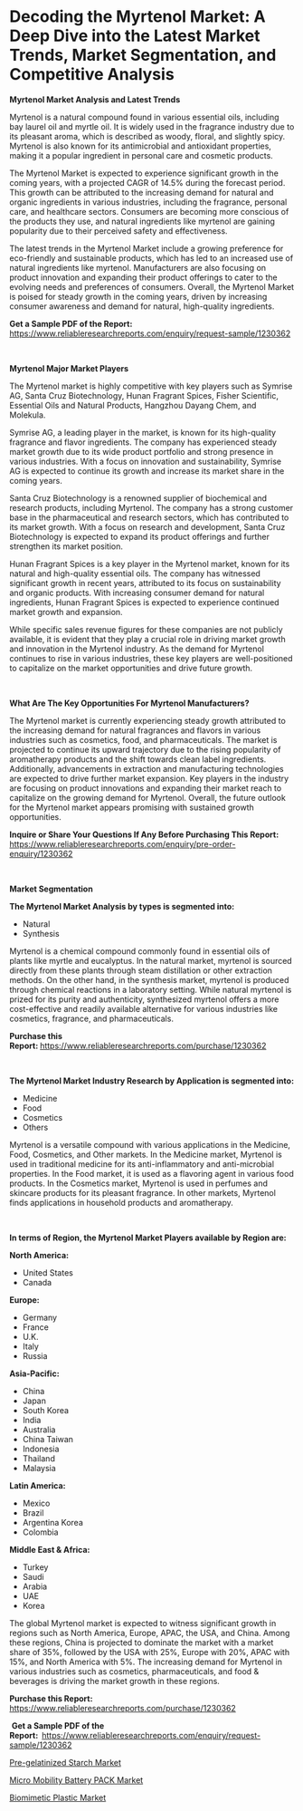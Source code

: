 <p><h1>Decoding the Myrtenol Market: A Deep Dive into the Latest Market Trends, Market Segmentation, and Competitive Analysis</h1></p><p><strong>Myrtenol Market Analysis and Latest Trends</strong></p>
<p><p>Myrtenol is a natural compound found in various essential oils, including bay laurel oil and myrtle oil. It is widely used in the fragrance industry due to its pleasant aroma, which is described as woody, floral, and slightly spicy. Myrtenol is also known for its antimicrobial and antioxidant properties, making it a popular ingredient in personal care and cosmetic products.</p><p>The Myrtenol Market is expected to experience significant growth in the coming years, with a projected CAGR of 14.5% during the forecast period. This growth can be attributed to the increasing demand for natural and organic ingredients in various industries, including the fragrance, personal care, and healthcare sectors. Consumers are becoming more conscious of the products they use, and natural ingredients like myrtenol are gaining popularity due to their perceived safety and effectiveness.</p><p>The latest trends in the Myrtenol Market include a growing preference for eco-friendly and sustainable products, which has led to an increased use of natural ingredients like myrtenol. Manufacturers are also focusing on product innovation and expanding their product offerings to cater to the evolving needs and preferences of consumers. Overall, the Myrtenol Market is poised for steady growth in the coming years, driven by increasing consumer awareness and demand for natural, high-quality ingredients.</p></p>
<p><strong>Get a Sample PDF of the Report:&nbsp;</strong> <a href="https://www.reliableresearchreports.com/enquiry/request-sample/1230362">https://www.reliableresearchreports.com/enquiry/request-sample/1230362</a></p>
<p>&nbsp;</p>
<p><strong>Myrtenol Major Market Players</strong></p>
<p><p>The Myrtenol market is highly competitive with key players such as Symrise AG, Santa Cruz Biotechnology, Hunan Fragrant Spices, Fisher Scientific, Essential Oils and Natural Products, Hangzhou Dayang Chem, and Molekula. </p><p>Symrise AG, a leading player in the market, is known for its high-quality fragrance and flavor ingredients. The company has experienced steady market growth due to its wide product portfolio and strong presence in various industries. With a focus on innovation and sustainability, Symrise AG is expected to continue its growth and increase its market share in the coming years.</p><p>Santa Cruz Biotechnology is a renowned supplier of biochemical and research products, including Myrtenol. The company has a strong customer base in the pharmaceutical and research sectors, which has contributed to its market growth. With a focus on research and development, Santa Cruz Biotechnology is expected to expand its product offerings and further strengthen its market position.</p><p>Hunan Fragrant Spices is a key player in the Myrtenol market, known for its natural and high-quality essential oils. The company has witnessed significant growth in recent years, attributed to its focus on sustainability and organic products. With increasing consumer demand for natural ingredients, Hunan Fragrant Spices is expected to experience continued market growth and expansion.</p><p>While specific sales revenue figures for these companies are not publicly available, it is evident that they play a crucial role in driving market growth and innovation in the Myrtenol industry. As the demand for Myrtenol continues to rise in various industries, these key players are well-positioned to capitalize on the market opportunities and drive future growth.</p></p>
<p>&nbsp;</p>
<p><strong>What Are The Key Opportunities For Myrtenol Manufacturers?</strong></p>
<p><p>The Myrtenol market is currently experiencing steady growth attributed to the increasing demand for natural fragrances and flavors in various industries such as cosmetics, food, and pharmaceuticals. The market is projected to continue its upward trajectory due to the rising popularity of aromatherapy products and the shift towards clean label ingredients. Additionally, advancements in extraction and manufacturing technologies are expected to drive further market expansion. Key players in the industry are focusing on product innovations and expanding their market reach to capitalize on the growing demand for Myrtenol. Overall, the future outlook for the Myrtenol market appears promising with sustained growth opportunities.</p></p>
<p><strong>Inquire or Share Your Questions If Any Before Purchasing This Report:</strong> <a href="https://www.reliableresearchreports.com/enquiry/pre-order-enquiry/1230362">https://www.reliableresearchreports.com/enquiry/pre-order-enquiry/1230362</a></p>
<p>&nbsp;</p>
<p><strong>Market Segmentation</strong></p>
<p><strong>The Myrtenol Market Analysis by types is segmented into:</strong></p>
<p><ul><li>Natural</li><li>Synthesis</li></ul></p>
<p><p>Myrtenol is a chemical compound commonly found in essential oils of plants like myrtle and eucalyptus. In the natural market, myrtenol is sourced directly from these plants through steam distillation or other extraction methods. On the other hand, in the synthesis market, myrtenol is produced through chemical reactions in a laboratory setting. While natural myrtenol is prized for its purity and authenticity, synthesized myrtenol offers a more cost-effective and readily available alternative for various industries like cosmetics, fragrance, and pharmaceuticals.</p></p>
<p><strong>Purchase this Report:&nbsp;</strong><a href="https://www.reliableresearchreports.com/purchase/1230362">https://www.reliableresearchreports.com/purchase/1230362</a></p>
<p>&nbsp;</p>
<p><strong>The Myrtenol Market Industry Research by Application is segmented into:</strong></p>
<p><ul><li>Medicine</li><li>Food</li><li>Cosmetics</li><li>Others</li></ul></p>
<p><p>Myrtenol is a versatile compound with various applications in the Medicine, Food, Cosmetics, and Other markets. In the Medicine market, Myrtenol is used in traditional medicine for its anti-inflammatory and anti-microbial properties. In the Food market, it is used as a flavoring agent in various food products. In the Cosmetics market, Myrtenol is used in perfumes and skincare products for its pleasant fragrance. In other markets, Myrtenol finds applications in household products and aromatherapy.</p></p>
<p>&nbsp;</p>
<p><strong>In terms of Region, the Myrtenol Market Players available by Region are:</strong></p>
<p>
    <p> <strong> North America: </strong>
        <ul>
            <li>United States</li>
            <li>Canada</li>
        </ul>
        </p> 
    <p> <strong> Europe: </strong>
        <ul>
            <li>Germany</li>
            <li>France</li>
            <li>U.K.</li>
            <li>Italy</li>
            <li>Russia</li>
        </ul>
        </p> 
    <p> <strong> Asia-Pacific: </strong>
        <ul>
            <li>China</li>
            <li>Japan</li>
            <li>South Korea</li>
            <li>India</li>
            <li>Australia</li>
            <li>China Taiwan</li>
            <li>Indonesia</li>
            <li>Thailand</li>
            <li>Malaysia</li>
        </ul>
        </p> 
    <p> <strong> Latin America: </strong>
        <ul>
            <li>Mexico</li>
            <li>Brazil</li>
            <li>Argentina Korea</li>
            <li>Colombia</li>
        </ul>
        </p> 
    <p> <strong> Middle East & Africa: </strong>
        <ul>
            <li>Turkey</li>
            <li>Saudi</li>
            <li>Arabia</li>
            <li>UAE</li>
            <li>Korea</li>
        </ul>
    </p>
    </p>
<p><p>The global Myrtenol market is expected to witness significant growth in regions such as North America, Europe, APAC, the USA, and China. Among these regions, China is projected to dominate the market with a market share of 35%, followed by the USA with 25%, Europe with 20%, APAC with 15%, and North America with 5%. The increasing demand for Myrtenol in various industries such as cosmetics, pharmaceuticals, and food & beverages is driving the market growth in these regions.</p></p>
<p><strong>Purchase this Report: </strong><a href="https://www.reliableresearchreports.com/purchase/1230362">https://www.reliableresearchreports.com/purchase/1230362</a></p>
<p>&nbsp;<strong>Get a Sample PDF of the Report:&nbsp;&nbsp;</strong><a href="https://www.reliableresearchreports.com/enquiry/request-sample/1230362">https://www.reliableresearchreports.com/enquiry/request-sample/1230362</a></p>
<p><strong></strong></p>
<p><p><a href="https://view.publitas.com/reportprime-1/pre-gelatinized-starch-market-research-report-provides-thorough-industry-overview-which-offers-an-in-depth-analysis-of-product-trends-and-new-market-divisions/">Pre-gelatinized Starch Market</a></p><p><a href="https://view.publitas.com/reportprime-1/micro-mobility-battery-pack-market-growth-market-trends-covid-19-impact-and-forecasts-for-period-from-2023-2030/">Micro Mobility Battery PACK Market</a></p><p><a href="https://view.publitas.com/reportprime-1/biomimetic-plastic-market-analysis-examines-its-scope-on-growth-opportunities-and-forecasted-trends-spanning-from-2023-to-2030/">Biomimetic Plastic Market</a></p></p>
